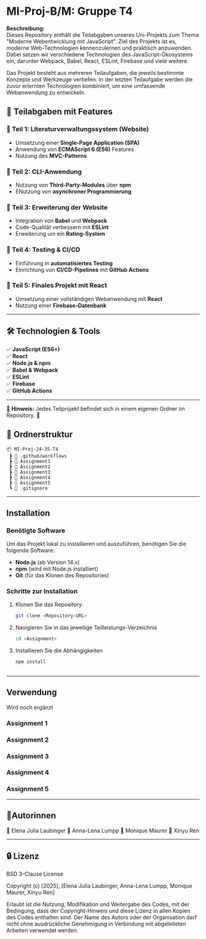 # MI-Proj-B/M: Gruppe T4 


**Beschreibung:**  
Dieses Repository enthält die Teilabgaben unseres Uni-Projekts zum Thema "Moderne Webentwicklung mit JavaScript". Ziel des Projekts ist es, moderne Web-Technologien kennenzulernen und praktisch anzuwenden. Dabei setzen wir verschiedene Technologien des JavaScript-Ökosystems ein, darunter Webpack, Babel, React, ESLint, Firebase und viele weitere.

Das Projekt besteht aus mehreren Teilaufgaben, die jeweils bestimmte Konzepte und Werkzeuge vertiefen. In der letzten Teilaufgabe werden die zuvor erlernten Technologien kombiniert, um eine umfassende Webanwendung zu entwickeln.

## 🚀 Teilabgaben mit Features

### 📌 Teil 1: Literaturverwaltungssystem (Website)  
- Umsetzung einer **Single-Page Application (SPA)**  
- Anwendung von **ECMAScript 6 (ES6)** Features  
- Nutzung des **MVC-Patterns** 

### 📌 Teil 2: CLI-Anwendung  
- Nutzung von **Third-Party-Modules** über **npm**  
- ENutzung von **asynchroner Programmierung**  

### 📌 Teil 3: Erweiterung der Website  
- Integration von **Babel** und **Webpack**  
- Code-Qualität verbessern mit **ESLint**  
- Erweiterung um ein **Rating-System**  

### 📌 Teil 4: Testing & CI/CD  
- Einführung in **automatisiertes Testing**  
- Einrichtung von **CI/CD-Pipelines** mit **GitHub Actions**  

### 📌 Teil 5: Finales Projekt mit React 
- Umsetzung einer vollständigen Webanwendung mit **React**  
- Nutzung einer **Firebase-Datenbank**  

---

## 🛠 Technologien & Tools  
✅ **JavaScript (ES6+)**  
✅ **React**  
✅ **Node.js & npm**  
✅ **Babel & Webpack**  
✅ **ESLint**  
✅ **Firebase**  
✅ **GitHub Actions**  

---

📌 **Hinweis:** Jedes Teilprojekt befindet sich in einem eigenen Ordner im Repository. 🚀  

## 📂 Ordnerstruktur

```
📦 MI-Proj-24-35-T4
 ┣ 📂 .github/workflows
 ┣ 📂 Assignment1
 ┣ 📂 Assignment2
 ┣ 📂 Assignment3
 ┣ 📂 Assignment4
 ┣ 📂 Assignment5
 ┗ 📜 .gitignore
```

---
## Installation  

### Benötigte Software  
Um das Projekt lokal zu installieren und auszuführen, benötigen Sie die folgende Software:  
- **Node.js** (ab Version 14.x)  
- **npm** (wird mit Node.js installiert)  
- **Git** (für das Klonen des Repositories)  

### Schritte zur Installation  
1. Klonen Sie das Repository:
   ```bash
   git clone <Repository-URL>
   
2.  Navigieren Sie in das jeweilige Teilleistungs-Verzeichnis
      ```bash
      cd <Assignment>
      
3.  Installieren Sie die Abhängigkeiten
     ```bash
    npm install
   
---
## Verwendung
Wird noch ergänzt
### Assignment 1


### Assignment 2 


### Assignment 3


### Assignment 4


### Assignment 5


---

## 👥Autorinnen
👤 Elena Julia Laubinger
👤 Anna-Lena Lumpp
👤 Monique Maurer
👤 Xinyu Ren

---

## 🔒 Lizenz
BSD 3-Clause License

Copyright (c) [2025], [Elena Julia Laubinger, Anna-Lena Lumpp, Monique Maurer, Xinyu Ren]

Erlaubt ist die Nutzung, Modifikation und Weitergabe des Codes, mit der Bedingung, dass der Copyright-Hinweis und diese Lizenz in allen Kopien des Codes enthalten sind. Der Name des Autors oder der Organisation darf nicht ohne ausdrückliche Genehmigung in Verbindung mit abgeleiteten Arbeiten verwendet werden.
